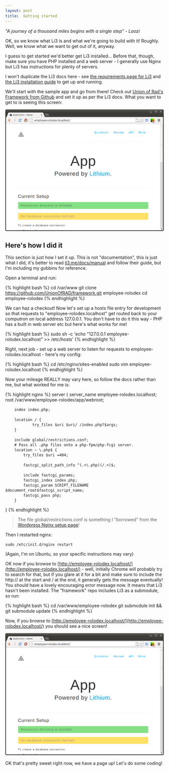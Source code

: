 ```yaml
---
layout: post
title:  Getting started
---
```


_"A journey of a thousand miles begins with a single step" - Laozi_

OK, so we know what Li3 is and what we're going to build with it! Roughly. Well, we know what we want to get out of it, anyway.

I guess to get started we'd better get Li3 installed... Before that, though, make sure you have PHP installed and a web server - I generally use Nginx but Li3 has instructions for plenty of servers.

I won't duplicate the Li3 docs here - see [the requirements page for Li3](http://li3.me/docs/manual/getting-started/requirements.wiki) and [the Li3 installation guide](http://li3.me/docs/manual/getting-started/installation.wiki) to get up and running.

We'll start with the sample app and go from there! Check out [Union of Rad's Framework from Github](https://github.com/UnionOfRAD/framework) and set it up as per the Li3 docs. What you want to get to is seeing this screen:

![Default Li3 framework screen](images/default-lithium.png)

## Here's how I did it

This section is just how I set it up. This is not "documentation", this is just what I did, it's better to read [li3.me/docs/manual](http://li3.me/docs/manual) and follow their guide, but I'm including my gubbins for reference.

Open a terminal and run:

{% highlight bash %}
cd /var/www
git clone https://github.com/UnionOfRAD/framework.git employee-rolodex
cd employee-rolodex
{% endhighlight %}

We can haz a checkout! Now let's set up a hosts file entry for development so that requests to "employee-rolodex.localhost" get routed back to your computron on local address 127.0.0.1. You don't have to do it this way - PHP has a built in web server etc but here's what works for me!

{% highlight bash %}
sudo sh -c 'echo "127.0.0.1 employee-rolodex.localhost" >> /etc/hosts'
{% endhighlight %}

Right, next job - set up a web server to listen for requests to employee-rolodex.localhost - here's my config:

{% highlight bash %}
cd /etc/nginx/sites-enabled
sudo vim employee-rolodex.localhost
{% endhighlight %}

Now your mileage REALLY may vary here, so follow the docs rather than me, but what worked for me is:

{% highlight nginx %}
server {
        server_name employee-rolodex.localhost;
        root /var/www/employee-rolodex/app/webroot;

        index index.php;

        location / {
                try_files $uri $uri/ /index.php?$args;
        }

        include global/restrictions.conf;
        # Pass all .php files onto a php-fpm/php-fcgi server.
        location ~ \.php$ {
            try_files $uri =404;

            fastcgi_split_path_info ^(.+\.php)(/.+)$;

            include fastcgi_params;
            fastcgi_index index.php;
            fastcgi_param SCRIPT_FILENAME $document_root$fastcgi_script_name;
            fastcgi_pass php;
        }
}
{% endhighlight %}

> The file global/restrictions.conf is something I "borrowed" from the [Wordpress Nginx setup page](http://codex.wordpress.org/Nginx)!

Then I restarted nginx:

    sudo /etc/init.d/nginx restart

(Again, I'm on Ubuntu, so your specific instructions may vary)

OK now if you browse to [http://employee-rolodex.localhost/](http://employee-rolodex.localhost/) - well, initially Chrome will probably try to search for that, but if you glare at it for a bit and make sure to include the http:// at the start and / at the end, it generally gets the message eventually! You should have a lovely encouraging error message now. It means that Li3 hasn't been installed. The "framework" repo includes Li3 as a submodule, so run:

{% highlight bash %}
cd /var/www/employee-rolodex
git submodule init && git submodule update
{% endhighlight %}

Now, if you browse to [http://employee-rolodex.localhost/](http://employee-rolodex.localhost/) you should see a nice screen!

![Default Li3 framework screen](images/default-lithium.png)

OK that's pretty sweet right now, we have a page up! Let's do some coding!